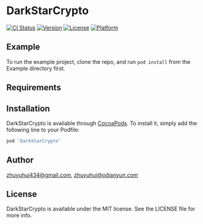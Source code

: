 # DarkStarCrypto

[![CI Status](https://img.shields.io/travis/zhuyuhui434@gmail.com/DarkStarCrypto.svg?style=flat)](https://travis-ci.org/zhuyuhui434@gmail.com/DarkStarCrypto)
[![Version](https://img.shields.io/cocoapods/v/DarkStarCrypto.svg?style=flat)](https://cocoapods.org/pods/DarkStarCrypto)
[![License](https://img.shields.io/cocoapods/l/DarkStarCrypto.svg?style=flat)](https://cocoapods.org/pods/DarkStarCrypto)
[![Platform](https://img.shields.io/cocoapods/p/DarkStarCrypto.svg?style=flat)](https://cocoapods.org/pods/DarkStarCrypto)

## Example

To run the example project, clone the repo, and run `pod install` from the Example directory first.

## Requirements

## Installation

DarkStarCrypto is available through [CocoaPods](https://cocoapods.org). To install
it, simply add the following line to your Podfile:

```ruby
pod 'DarkStarCrypto'
```

## Author

zhuyuhui434@gmail.com, zhuyuhui@odianyun.com

## License

DarkStarCrypto is available under the MIT license. See the LICENSE file for more info.
